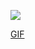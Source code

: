 ![](https://earthengine.googleapis.com/v1alpha/projects/earthengine-legacy/videoThumbnails/7ce5ee3553cb51a2adbfa4ab60de9079-88832e24d04714635f5f09c678b0bf32:getPixels)

[GIF](https://earthengine.googleapis.com/v1alpha/projects/earthengine-legacy/videoThumbnails/7ce5ee3553cb51a2adbfa4ab60de9079-88832e24d04714635f5f09c678b0bf32:getPixels)
